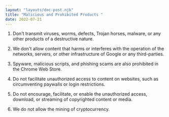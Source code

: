 ```yaml
---
layout: "layouts/doc-post.njk"
title: "Malicious and Prohibited Products "
date: 2022-07-21
---
```


1. Don't transmit viruses, worms, defects, Trojan horses, malware, or any other products of a destructive nature.

1. We don't allow content that harms or interferes with the operation of the networks, servers, or
   other infrastructure of Google or any third-parties.

1. Spyware, malicious scripts, and phishing scams are also prohibited in the Chrome Web Store.

1. Do not facilitate unauthorized access to content on websites, such as circumventing paywalls or
   login restrictions.

1. Do not encourage, facilitate, or enable the unauthorized access, download, or streaming of
   copyrighted content or media.

1. We do not allow the mining of cryptocurrency.
